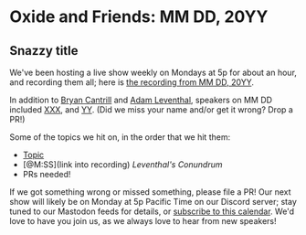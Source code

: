 # Oxide and Friends: MM DD, 20YY

## Snazzy title

We've been hosting a live show weekly on Mondays at 5p for about an hour,
and recording them all; here is
[the recording from MM DD, 20YY]().

In addition to
[Bryan Cantrill](https://mastodon.social/@bcantrill) and
[Adam Leventhal](https://mastodon.social/@ahl),
speakers on MM DD included
[XXX](),
and [YY]().
(Did we miss your name and/or get it wrong? Drop a PR!)

Some of the topics we hit on, in the order that we hit them:

- [Topic](link)
- [@M:SS](link into recording)
  *Leventhal's Conundrum*
- PRs needed!

If we got something wrong or missed something, please file a PR!
Our next show will likely be on Monday at 5p Pacific Time on our Discord
server; stay tuned to our Mastodon feeds for details, or [subscribe to this
calendar](https://calendar.google.com/calendar/ical/c_318925f4185aa71c4524d0d6127f31058c9e21f29f017d48a0fca6f564969cd0%40group.calendar.google.com/public/basic.ics).
We'd love to have you join us, as we always love to hear from new speakers!

